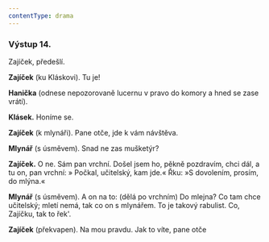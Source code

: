 ```yaml
---
contentType: drama
---
```


### Výstup 14.

Zajíček, předešlí. 

**Zajíček** (ku Kláskovi). Tu je!

**Hanička** (odnese nepozorovaně lucernu v pravo do komory a hned se zase vrátí). 

**Klásek.** Honíme se.

**Zajíček** (k mlynáři). Pane otče, jde k vám návštěva.

**Mlynář** (s úsměvem). Snad ne zas mušketýr?

**Zajíček.** O ne. Sám pan vrchní. Došel jsem ho, pěkně pozdravím, chci dál, a tu on, pan vrchní: » Počkal, učitelský, kam jde.« Řku: »S dovolením, prosím, do mlýna.«

**Mlynář** (s úsměvem). A on na to: (dělá po vrchním) Do mlejna? Co tam chce učitelský; mletí nemá, tak co on s mlynářem. To je takový rabulist. Co, Zajíčku, tak to řek'.

**Zajíček** (překvapen). Na mou pravdu. Jak to víte, pane otče
